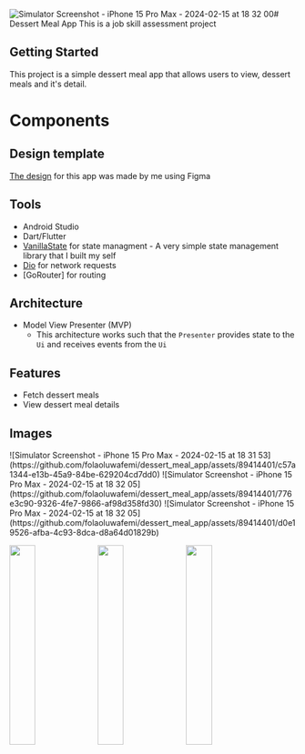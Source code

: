 ![Simulator Screenshot - iPhone 15 Pro Max - 2024-02-15 at 18 32 00](https://github.com/folaoluwafemi/dessert_meal_app/assets/89414401/05e5801b-26e5-46cd-ae8d-d6802dde8e2a)# Dessert Meal App
This is a job skill assessment project

## Getting Started
This project is a simple dessert meal app that allows users to view, dessert meals and it's detail.

# Components
## Design template
[The design](https://www.figma.com/file/EOFJybVuPB3tWMAFQJ2kq6/Dessert-Meal-App?type=design&node-id=0%3A1&mode=design&t=a70BE28sMnBawrzk-1)
for this app was made by me using Figma 

## Tools
- Android Studio
- Dart/Flutter
- [VanillaState](https://pub.dev/packages/vanilla_state) for state managment - A very simple state management library that I built my self
- [Dio](https://pub.dev/packages/dio) for network requests
- [GoRouter] for routing

## Architecture
- Model View Presenter (MVP)
  - This architecture works such that the `Presenter` provides state to the `Ui` and receives events from the `Ui`

## Features
- Fetch dessert meals
- View dessert meal details

## Images
<p>
   ![Simulator Screenshot - iPhone 15 Pro Max - 2024-02-15 at 18 31 53](https://github.com/folaoluwafemi/dessert_meal_app/assets/89414401/c57a1344-e13b-45a9-84be-629204cd7dd0)
  ![Simulator Screenshot - iPhone 15 Pro Max - 2024-02-15 at 18 32 05](https://github.com/folaoluwafemi/dessert_meal_app/assets/89414401/776e3c90-9326-4fe7-9866-af98d358fd30)
  ![Simulator Screenshot - iPhone 15 Pro Max - 2024-02-15 at 18 32 05](https://github.com/folaoluwafemi/dessert_meal_app/assets/89414401/d0e19526-afba-4c93-8dca-d8a64d01829b)
  </p>
<p>
 <img width="30%" src="https://github.com/folaoluwafemi/dessert_meal_app/assets/89414401/c57a1344-e13b-45a9-84be-629204cd7dd0"></img>
 <img width="30%" src="https://github.com/folaoluwafemi/dessert_meal_app/assets/89414401/776e3c90-9326-4fe7-9866-af98d358fd30"></img>
 <img width="30%" : 30%" src="https://github.com/folaoluwafemi/dessert_meal_app/assets/89414401/d0e19526-afba-4c93-8dca-d8a64d01829b"></img>
</p>




